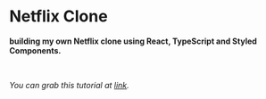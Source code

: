 # Netflix Clone

**building my own Netflix clone using React, TypeScript and Styled Components.**

<br>

*You can grab this tutorial at [link](https://www.youtube.com/watch?v=x_EEwGe-a9o).*

